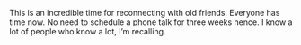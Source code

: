 This is an incredible time for reconnecting with old friends. Everyone has time now. No need to schedule a phone talk for three weeks hence. I know a lot of people who know a lot, I’m recalling.
